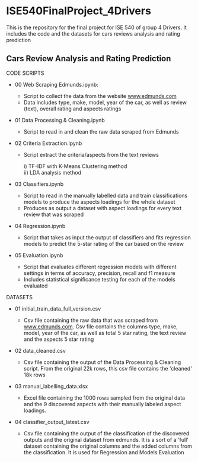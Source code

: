 # ISE540FinalProject_4Drivers
This is the repository for the final project for ISE 540 of group 4 Drivers. It includes the code and the datasets for cars reviews analysis and rating prediction

## Cars Review Analysis and Rating Prediction 

CODE SCRIPTS

- 00 Web Scraping Edmunds.ipynb:
  - Script to collect the data from the website www.edmunds.com 
  - Data includes type, make, model, year of the car, as well as review (text), overall rating and aspects ratings

- 01 Data Processing & Cleaning.ipynb
  - Script to read in and clean the raw data scraped from Edmunds

- 02 Criteria Extraction.ipynb
  - Script extract the criteria/aspects from the text reviews 
    
    i) TF-IDF with K-Means Clustering method                                                                         
    ii) LDA analysis method

- 03 Classifiers.ipynb
  - Script to read in the manually labelled data and train classifications models to produce the aspects loadings for the whole dataset
  - Produces as output a dataset with aspect loadings for every text review that was scraped

- 04 Regression.ipynb
  - Script that takes as input the output of classifiers and fits regression models to predict the 5-star rating of the car based on the review

- 05 Evaluation.ipynb
  - Script that evaluates different regression models with different settings in terms of accuracy, precision, recall and f1 measure
  - Includes statistical significance testing for each of the models evaluated

DATASETS

- 01 initial_train_data_full_version.csv
  - Csv file containing the raw data that was scraped from www.edmunds.com. Csv file contains the columns type, make, model, year of the car, as well as total 5 star rating, the text review and the aspects 5 star rating

- 02 data_cleaned.csv
  - Csv file containing the output of the Data Processing & Cleaning script. From the original 22k rows, this csv file contains the 'cleaned' 18k rows

- 03 manual_labelling_data.xlsx
  - Excel file containing the 1000 rows sampled from the original data and the 9 discovered aspects with their manually labeled aspect loadings.

- 04 classifier_output_latest.csv
  - Csv file containing the output of the classification of the discovered outputs and the original dataset from edmunds. It is a sort of a 'full' dataset containing the original columns and the added columns from the classification. It is used for Regression and Models Evaluation
